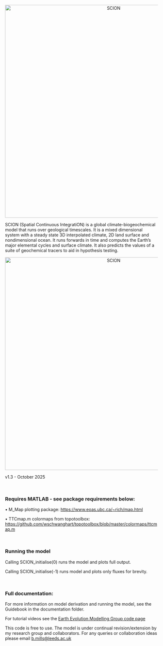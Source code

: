 <p align="center">
  <img src="https://bjwmills.com/wp-content/uploads/2023/09/SCION_banner.png" alt="SCION" style="width:700px;"/>
</p>

SCION (Spatial Continuous IntegratiON) is a global climate-biogeochemical model that runs over geological timescales. It is a mixed dimensional system with a steady state 3D interpolated climate, 2D land surface and nondimensional ocean. It runs forwards in time and computes the Earth’s major elemental cycles and surface climate. It also predicts the values of a suite of geochemical tracers to aid in hypothesis testing. 

<p align="center">
  <img src="http://bjwmills.com/wp-content/uploads/2023/09/SCION_outline.png" alt="SCION" style="width:700px;"/>
</p>

v1.3 - October 2025

<br />

### Requires MATLAB - see package requirements below:

•	M_Map plotting package: https://www.eoas.ubc.ca/~rich/map.html

•	TTCmap.m colormaps from topotoolbox: https://github.com/wschwanghart/topotoolbox/blob/master/colormaps/ttcmap.m 

<br />

### Running the model

Calling SCION_initialise(0) runs the model and plots full output. 

Calling SCION_initialise(-1) runs model and plots only fluxes for brevity. 

<br />

### Full documentation:
For more information on model derivation and running the model, see the Guidebook in the documentation folder.

For tutorial videos see the [Earth Evolution Modelling Group code page](https://earthevolutionmodelling.com/code)

This code is free to use. The model is under continual revision/extension by my research group and collaborators. For any queries or collaboration ideas please email b.mills@leeds.ac.uk
